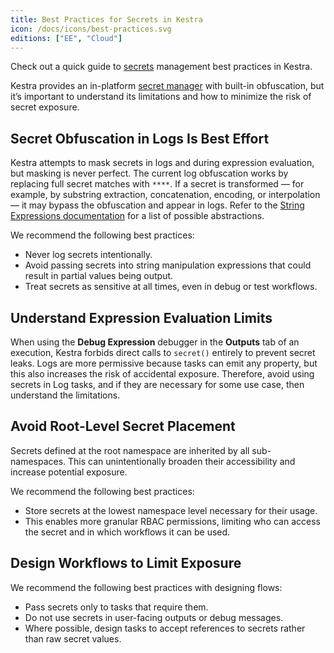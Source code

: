 ```yaml
---
title: Best Practices for Secrets in Kestra
icon: /docs/icons/best-practices.svg
editions: ["EE", "Cloud"]
---
```


Check out a quick guide to [secrets](../06.enterprise/02.governance/secrets.md) management best practices in Kestra.

Kestra provides an in-platform [secret manager](../06.enterprise/02.governance/secrets-manager.md) with built-in obfuscation, but it’s important to understand its limitations and how to minimize the risk of secret exposure.

## Secret Obfuscation in Logs Is Best Effort

Kestra attempts to mask secrets in logs and during expression evaluation, but masking is never perfect.
The current log obfuscation works by replacing full secret matches with `****`. If a secret is transformed — for example, by substring extraction, concatenation, encoding, or interpolation — it may bypass the obfuscation and appear in logs. Refer to the [String Expressions documentation](../expressions/index.md#string-filters) for a list of possible abstractions.

We recommend the following best practices:

- Never log secrets intentionally.
- Avoid passing secrets into string manipulation expressions that could result in partial values being output.
- Treat secrets as sensitive at all times, even in debug or test workflows.

## Understand Expression Evaluation Limits

When using the **Debug Expression** debugger in the **Outputs** tab of an execution, Kestra forbids direct calls to `secret()` entirely to prevent secret leaks. Logs are more permissive because tasks can emit any property, but this also increases the risk of accidental exposure. Therefore, avoid using secrets in Log tasks, and if they are necessary for some use case, then understand the limitations.

## Avoid Root-Level Secret Placement

Secrets defined at the root namespace are inherited by all sub-namespaces. This can unintentionally broaden their accessibility and increase potential exposure.

We recommend the following best practices:

- Store secrets at the lowest namespace level necessary for their usage.
- This enables more granular RBAC permissions, limiting who can access the secret and in which workflows it can be used.

## Design Workflows to Limit Exposure

We recommend the following best practices with designing flows:

- Pass secrets only to tasks that require them.
- Do not use secrets in user-facing outputs or debug messages.
- Where possible, design tasks to accept references to secrets rather than raw secret values.
